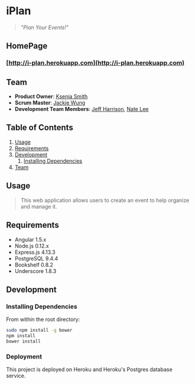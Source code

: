 # iPlan
> *"Plan Your Events!"*

## HomePage
### [http://i-plan.herokuapp.com](http://i-plan.herokuapp.com)

## Team

  - __Product Owner__: [Ksenia Smith](https://github.com/kb8228)
  - __Scrum Master__: [Jackie Wung](https://github.com/jackiewung)
  - __Development Team Members__: [Jeff Harrison](https://github.com/jeharr), [Nate Lee](https://github.com/natejlee)

## Table of Contents

1. [Usage](#usage)
1. [Requirements](#requirements)
1. [Development](#development)
    1. [Installing Dependencies](#installing-dependencies)
1. [Team](#team)

## Usage

> This web application allows users to create an event to help organize and manage it.

## Requirements

- Angular 1.5.x
- Node.js 0.12.x
- Express.js 4.13.3
- PostgreSQL 9.4.4
- Bookshelf 0.8.2
- Underscore 1.8.3

## Development

### Installing Dependencies

From within the root directory:

```sh
sudo npm install -g bower
npm install
bower install
```

### Deployment

This project is deployed on Heroku and Heroku's Postgres database service.
